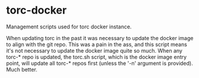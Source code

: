 # torc-docker
Management scripts used for torc docker instance.

When updating torc in the past it was necessary to update the docker image
to align with the git repo. This was a pain in the ass, and this script means
it's not necessary to update the docker image quite so much. When any torc-*
repo is updated, the torc.sh script, which is the docker image entry point,
will update all torc-* repos first (unless the '-n' argument is provided).
Much better.
